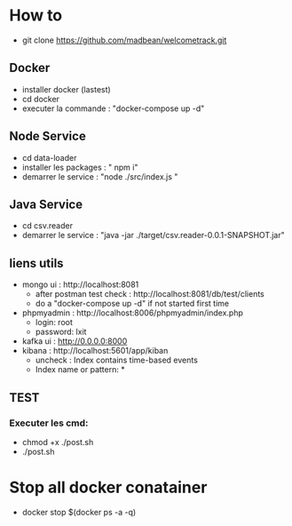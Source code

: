 # How to

- git clone https://github.com/madbean/welcometrack.git

## Docker

- installer docker (lastest)
- cd docker
- executer la commande : "docker-compose up -d"

## Node Service

- cd data-loader
- installer les packages : " npm i"
- demarrer le service : "node ./src/index.js "

## Java Service
- cd csv.reader
- demarrer le service : "java -jar ./target/csv.reader-0.0.1-SNAPSHOT.jar"

## liens utils

- mongo ui : http://localhost:8081
    - after postman test check : http://localhost:8081/db/test/clients
    - do a "docker-compose up -d" if not started first time
- phpmyadmin : http://localhost:8006/phpmyadmin/index.php
    - login: root
    - password: lxit
- kafka ui : http://0.0.0.0:8000
- kibana : http://localhost:5601/app/kiban
    - uncheck : Index contains time-based events  
    - Index name or pattern: *

## TEST

### Executer les cmd:

- chmod +x ./post.sh 
- ./post.sh 

# Stop all docker conatainer

- docker stop $(docker ps -a -q) 
